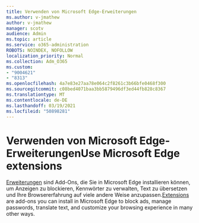 ```yaml
---
title: Verwenden von Microsoft Edge-Erweiterungen
ms.author: v-jmathew
author: v-jmathew
manager: scotv
audience: Admin
ms.topic: article
ms.service: o365-administration
ROBOTS: NOINDEX, NOFOLLOW
localization_priority: Normal
ms.collection: Adm_O365
ms.custom:
- "9004621"
- "8313"
ms.openlocfilehash: 4a7e83e27aa78e064c2f8261c3b66bfe0468f300
ms.sourcegitcommit: c08bed4071baa3bb5879496df3ed44fb828c8367
ms.translationtype: MT
ms.contentlocale: de-DE
ms.lasthandoff: 03/19/2021
ms.locfileid: "50898281"
---
```

# <a name="use-microsoft-edge-extensions"></a><span data-ttu-id="06013-102">Verwenden von Microsoft Edge-Erweiterungen</span><span class="sxs-lookup"><span data-stu-id="06013-102">Use Microsoft Edge extensions</span></span>

<span data-ttu-id="06013-103">[Erweiterungen](https://go.microsoft.com/fwlink/?linkid=2135619) sind Add-Ons, die Sie in Microsoft Edge installieren können, um Anzeigen zu blockieren, Kennwörter zu verwalten, Text zu übersetzen und Ihre Browsererfahrung auf viele andere Weise anzupassen.</span><span class="sxs-lookup"><span data-stu-id="06013-103">[Extensions](https://go.microsoft.com/fwlink/?linkid=2135619) are add-ons you can install in Microsoft Edge to block ads, manage passwords, translate text, and customize your browsing experience in many other ways.</span></span>
